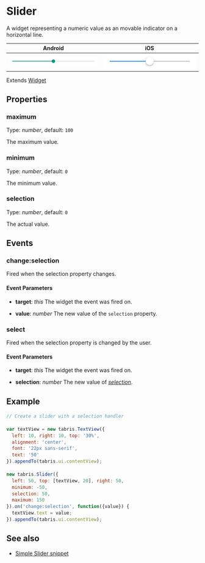 ---
---
# Slider

A widget representing a numeric value as an movable indicator on a horizontal line.

Android | iOS
--- | ---
![Slider on Android](img/android/Slider.png) | ![Slider on iOS](img/ios/Slider.png)

Extends [Widget](Widget.md)

## Properties

### maximum

Type: *number*, default: `100`

The maximum value.

### minimum

Type: *number*, default: `0`

The minimum value.

### selection

Type: *number*, default: `0`

The actual value.


## Events

### change:selection
Fired when the selection property changes.

#### Event Parameters 
- **target**: *this*
    The widget the event was fired on.

- **value**: *number*
    The new value of the `selection` property.




### select
Fired when the selection property is changed by the user.

#### Event Parameters 
- **target**: *this*
    The widget the event was fired on.

- **selection**: *number*
    The new value of *[selection](#selection)*.





## Example
```js
// Create a slider with a selection handler

var textView = new tabris.TextView({
  left: 10, right: 10, top: '30%',
  alignment: 'center',
  font: '22px sans-serif',
  text: '50'
}).appendTo(tabris.ui.contentView);

new tabris.Slider({
  left: 50, top: [textView, 20], right: 50,
  minimum: -50,
  selection: 50,
  maximum: 150
}).on('change:selection', function({value}) {
  textView.text = value;
}).appendTo(tabris.ui.contentView);
```
## See also

- [Simple Slider snippet](https://github.com/eclipsesource/tabris-js/tree/v2.0.0-beta2/snippets/slider.js)
